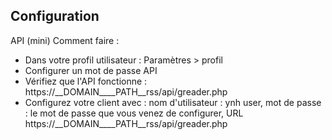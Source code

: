 ## Configuration

API (mini) Comment faire :
* Dans votre profil utilisateur : Paramètres > profil
* Configurer un mot de passe API
* Vérifiez que l'API fonctionne : https://__DOMAIN____PATH__rss/api/greader.php
* Configurez votre client avec : nom d'utilisateur : ynh user, mot de passe : le mot de passe que vous venez de configurer, URL https://__DOMAIN____PATH__rss/api/greader.php
